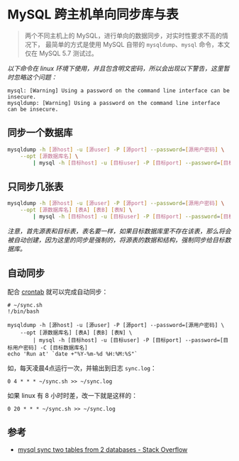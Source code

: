 # MySQL 跨主机单向同步库与表

> 两个不同主机上的 MySQL，进行单向的数据同步，对实时性要求不高的情况下，
> 最简单的方式是使用 MySQL 自带的 `mysqldump`、`mysql` 命令，本文仅在 MySQL 5.7 测试过。

*以下命令在 linux 环境下使用，并且包含明文密码，所以会出现以下警告，这里暂时忽略这个问题：*

```
mysql: [Warning] Using a password on the command line interface can be insecure.
mysqldump: [Warning] Using a password on the command line interface can be insecure.
```

## 同步一个数据库

``` bash
mysqldump -h [源host] -u [源user] -P [源port] --password=[源用户密码] \
	--opt [源数据库名] \
		| mysql -h [目标host] -u [目标user] -P [目标port] --password=[目标用户密码] -C [目标数据库名]
```

## 只同步几张表

``` bash {2}
mysqldump -h [源host] -u [源user] -P [源port] --password=[源用户密码] \
	--opt [源数据库名] [表A] [表B] [表N] \
		| mysql -h [目标host] -u [目标user] -P [目标port] --password=[目标用户密码] -C [目标数据库名]
```

*注意，首先源表和目标表，表名要一样，如果目标数据库里不存在该表，那么将会被自动创建，因为这里的同步是强制的，将源表的数据和结构，强制同步给目标数据库。*

## 自动同步

配合 [crontab](http://man.linuxde.net/crontab) 就可以完成自动同步：

``` shell
# ~/sync.sh
!/bin/bash

mysqldump -h [源host] -u [源user] -P [源port] --password=[源用户密码] \
	--opt [源数据库名] [表A] [表B] [表N] \
		| mysql -h [目标host] -u [目标user] -P [目标port] --password=[目标用户密码] -C [目标数据库名]
echo 'Run at' `date +"%Y-%m-%d %H:%M:%S"`
```

如，每天凌晨4点运行一次，并输出到日志 `sync.log`：

```
0 4 * * * ~/sync.sh >> ~/sync.log
```

如果 linux 有 8 小时时差，改一下就是这样的：

```
0 20 * * * ~/sync.sh >> ~/sync.log
```

## 参考

- [mysql sync two tables from 2 databases - Stack Overflow](https://stackoverflow.com/questions/12404634/mysql-sync-two-tables-from-2-databases)
